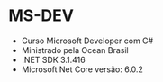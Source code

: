# MS-DEV
- Curso Microsoft Developer com C#
- Ministrado pela Ocean Brasil
- .NET SDK 3.1.416
- Microsoft Net Core versão: 6.0.2
